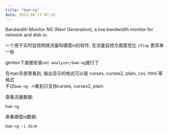 ```yaml
---
title: "bwm-ng"
date: 2013-08-17 07:32
---
```


Bandwidth Monitor NG (Next Generation), a live bandwidth monitor for network and disk io.

一个用于实时监控网络流量和硬盘io的软件, 在流量监控方面感觉比 `iftop` 更简单一些

gentoo下直接安装`net-analyzer/bwm-ng`就行了

在man手册里看到, 输出显示的格式可以是 curses, curses2, plain, csv, html 等格式  
不过`bwm-ng -h`看到只支持curses, curses2, plain.

查看流量数据:

	bwm-ng

查看硬盘io数据:

	bwm-ng -i disk
